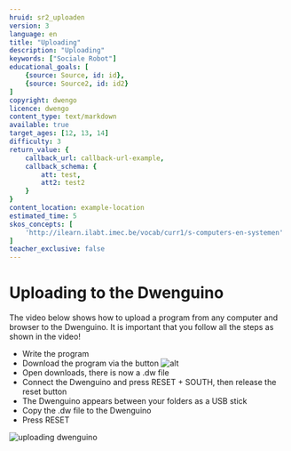 ```yaml
---
hruid: sr2_uploaden
version: 3
language: en
title: "Uploading"
description: "Uploading"
keywords: ["Sociale Robot"]
educational_goals: [
    {source: Source, id: id}, 
    {source: Source2, id: id2}
]
copyright: dwengo
licence: dwengo
content_type: text/markdown
available: true
target_ages: [12, 13, 14]
difficulty: 3
return_value: {
    callback_url: callback-url-example,
    callback_schema: {
        att: test,
        att2: test2
    }
}
content_location: example-location
estimated_time: 5
skos_concepts: [
    'http://ilearn.ilabt.imec.be/vocab/curr1/s-computers-en-systemen'
]
teacher_exclusive: false
---
```

# Uploading to the Dwenguino

The video below shows how to upload a program from any computer and browser to the Dwenguino.
It is important that you follow all the steps as shown in the video!

* Write the program
* Download the program via the button ![alt](embed/menu_uploaddwenguino.png "menu download")
* Open downloads, there is now a .dw file
* Connect the Dwenguino and press RESET + SOUTH, then release the reset button
* The Dwenguino appears between your folders as a USB stick
* Copy the .dw file to the Dwenguino
* Press RESET

![](@youtube/https://www.youtube.com/embed/VpAXLlT_JP0 "uploading dwenguino")